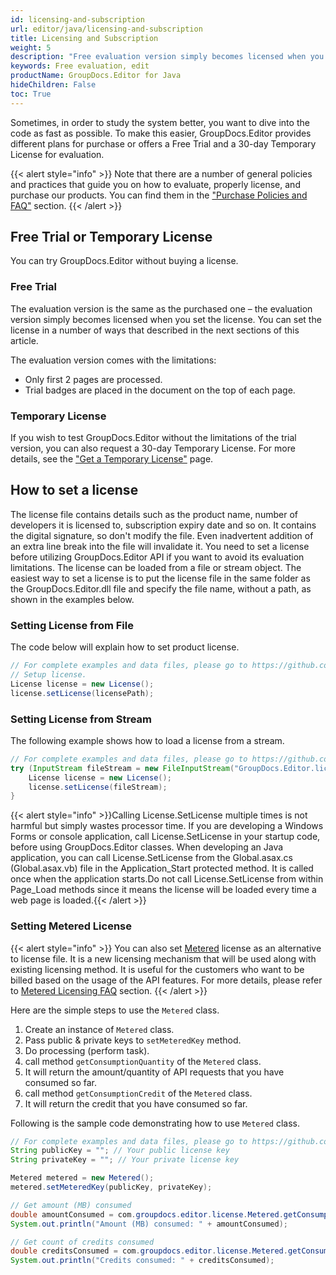```yaml
---
id: licensing-and-subscription
url: editor/java/licensing-and-subscription
title: Licensing and Subscription
weight: 5
description: "Free evaluation version simply becomes licensed when you set the license. You can set the license in a number of ways that described in the next sections of this article."
keywords: Free evaluation, edit
productName: GroupDocs.Editor for Java
hideChildren: False
toc: True
---
```


Sometimes, in order to study the system better, you want to dive into the code as fast as possible. To make this easier, GroupDocs.Editor provides different plans for purchase or offers a Free Trial and a 30-day Temporary License for evaluation.

{{< alert style="info" >}}
Note that there are a number of general policies and practices that guide you on how to evaluate, properly license, and purchase our products. You can find them in the ["Purchase Policies and FAQ"](https://purchase.groupdocs.com/policies) section.
{{< /alert >}}

## Free Trial or Temporary License

You can try GroupDocs.Editor without buying a license.

### Free Trial

The evaluation version is the same as the purchased one – the evaluation version simply becomes licensed when you set the license. You can set the license in a number of ways that described in the next sections of this article.

The evaluation version comes with the limitations:

- Only first 2 pages are processed.
- Trial badges are placed in the document on the top of each page.

### Temporary License

If you wish to test GroupDocs.Editor without the limitations of the trial version, you can also request a 30-day Temporary License. For more details, see the ["Get a Temporary License"](https://purchase.groupdocs.com/temporary-license) page.

## How to set a license

The license file contains details such as the product name, number of developers it is licensed to, subscription expiry date and so on. It contains the digital signature, so don't modify the file. Even inadvertent addition of an extra line break into the file will invalidate it. You need to set a license before utilizing GroupDocs.Editor API if you want to avoid its evaluation limitations.
The license can be loaded from a file or stream object. The easiest way to set a license is to put the license file in the same folder as the GroupDocs.Editor.dll file and specify the file name, without a path, as shown in the examples below.

### Setting License from File

The code below will explain how to set product license.

```java
// For complete examples and data files, please go to https://github.com/groupdocs-editor/GroupDocs.Editor-for-Java
// Setup license.
License license = new License();
license.setLicense(licensePath);
```

### Setting License from Stream

The following example shows how to load a license from a stream.

```java
// For complete examples and data files, please go to https://github.com/groupdocs-editor/GroupDocs.Editor-for-Java
try (InputStream fileStream = new FileInputStream("GroupDocs.Editor.lic")) {
	License license = new License();
	license.setLicense(fileStream);
}
```

{{< alert style="info" >}}Calling License.SetLicense multiple times is not harmful but simply wastes processor time. If you are developing a Windows Forms or console application, call License.SetLicense in your startup code, before using GroupDocs.Editor classes. When developing an Java application, you can call License.SetLicense from the Global.asax.cs (Global.asax.vb) file in the Application_Start protected method. It is called once when the application starts.Do not call License.SetLicense from within Page_Load methods since it means the license will be loaded every time a web page is loaded.{{< /alert >}}

### Setting Metered License

{{< alert style="info" >}}
You can also set [Metered](https://apireference.groupdocs.com/editor/java/com.groupdocs.editor/metered) license as an alternative to license file. It is a new licensing mechanism that will be used along with existing licensing method. It is useful for the customers who want to be billed based on the usage of the API features. For more details, please refer to [Metered Licensing FAQ](https://purchase.groupdocs.com/faqs/licensing/metered) section.
{{< /alert >}}

Here are the simple steps to use the `Metered` class.

1. Create an instance of `Metered` class.
2. Pass public & private keys to `setMeteredKey` method.
3. Do processing (perform task).
4. call method `getConsumptionQuantity` of the `Metered` class.
5. It will return the amount/quantity of API requests that you have consumed so far.
6. call method `getConsumptionCredit` of the `Metered` class.
7. It will return the credit that you have consumed so far.

Following is the sample code demonstrating how to use `Metered` class.

```java
// For complete examples and data files, please go to https://github.com/groupdocs-editor/GroupDocs.Editor-for-Java
String publicKey = ""; // Your public license key
String privateKey = ""; // Your private license key

Metered metered = new Metered();
metered.setMeteredKey(publicKey, privateKey);

// Get amount (MB) consumed
double amountConsumed = com.groupdocs.editor.license.Metered.getConsumptionQuantity();
System.out.println("Amount (MB) consumed: " + amountConsumed);

// Get count of credits consumed
double creditsConsumed = com.groupdocs.editor.license.Metered.getConsumptionCredit();
System.out.println("Credits consumed: " + creditsConsumed);
```
